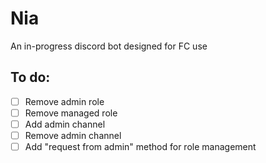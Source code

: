 # Nia
An in-progress discord bot designed for FC use

## To do:
- [ ] Remove admin role
- [ ] Remove managed role
- [ ] Add admin channel
- [ ] Remove admin channel
- [ ] Add "request from admin" method for role management